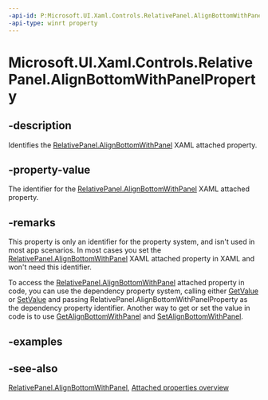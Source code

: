```yaml
---
-api-id: P:Microsoft.UI.Xaml.Controls.RelativePanel.AlignBottomWithPanelProperty
-api-type: winrt property
---
```


<!-- Property syntax
public Windows.UI.Xaml.DependencyProperty AlignBottomWithPanelProperty { get; }
-->

# Microsoft.UI.Xaml.Controls.RelativePanel.AlignBottomWithPanelProperty

## -description
Identifies the [RelativePanel.AlignBottomWithPanel](/uwp/api/microsoft.ui.xaml.controls.relativepanel#xaml-attached-properties) XAML attached property.

## -property-value
The identifier for the [RelativePanel.AlignBottomWithPanel](/uwp/api/microsoft.ui.xaml.controls.relativepanel#xaml-attached-properties) XAML attached property.

## -remarks
This property is only an identifier for the property system, and isn't used in most app scenarios. In most cases you set the [RelativePanel.AlignBottomWithPanel](/uwp/api/microsoft.ui.xaml.controls.relativepanel#xaml-attached-properties) XAML attached property in XAML and won't need this identifier.

To access the [RelativePanel.AlignBottomWithPanel](/uwp/api/microsoft.ui.xaml.controls.relativepanel#xaml-attached-properties) attached property in code, you can use the dependency property system, calling either [GetValue](/uwp/api/windows.ui.xaml.dependencyobject.getvalue(windows.ui.xaml.dependencyproperty)) or [SetValue](/uwp/api/windows.ui.xaml.dependencyobject.setvalue(windows.ui.xaml.dependencyproperty,system.object)) and passing RelativePanel.AlignBottomWithPanelProperty as the dependency property identifier. Another way to get or set the value in code is to use [GetAlignBottomWithPanel](relativepanel_getalignbottomwithpanel_585109783.md) and [SetAlignBottomWithPanel](relativepanel_setalignbottomwithpanel_155097123.md).

## -examples

## -see-also
[RelativePanel.AlignBottomWithPanel](/uwp/api/microsoft.ui.xaml.controls.relativepanel#xaml-attached-properties), [Attached properties overview](/windows/uwp/xaml-platform/attached-properties-overview)
